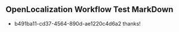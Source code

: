 ## OpenLocalization Workflow Test MarkDown
* b491ba11-cd37-4564-890d-ae1220c4d6a2 thanks!

<!--HONumber=Dec16_HO2-->


